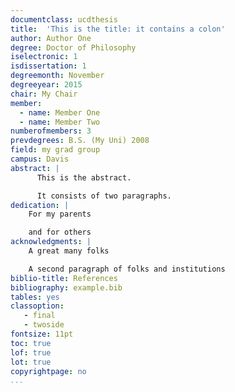 ```yaml
---
documentclass: ucdthesis
title:  'This is the title: it contains a colon'
author: Author One
degree: Doctor of Philosophy
iselectronic: 1
isdissertation: 1
degreemonth: November
degreeyear: 2015
chair: My Chair
member:
  - name: Member One
  - name: Member Two
numberofmembers: 3
prevdegrees: B.S. (My Uni) 2008
field: my grad group
campus: Davis
abstract: |
      This is the abstract.

      It consists of two paragraphs.
dedication: |
    For my parents

    and for others
acknowledgments: |
    A great many folks

    A second paragraph of folks and institutions
biblio-title: References
bibliography: example.bib
tables: yes
classoption:
   - final
   - twoside
fontsize: 11pt
toc: true
lof: true
lot: true
copyrightpage: no
...
```


